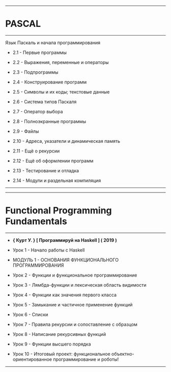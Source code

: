 * * *

**PASCAL**
==========

* * *

Язык Паскаль и начала программирования

* 2.1 - Первые программы

* 2.2 - Выражения, переменные и операторы

* 2.3 - Подпрограммы

* 2.4 - Конструирование программ

* 2.5 - Символы и их коды; текстовые данные

* 2.6 - Система типов Паскаля

* 2.7 - Оператор выбора

* 2.8 - Полноэкранные программы

* 2.9 - Файлы

* 2.10 - Адреса, указатели и динамическая память

* 2.11 - Ещё о рекурсии

* 2.12 - Ещё об оформлении программ

* 2.13 - Тестирование и отладка

* 2.14 - Модули и раздельная компиляция

* * *


* * *

**Functional Programming Fundamentals**
=======================================

* * *

* **{ Курт У. } \[ Программируй на Haskell \] ( 2019 )**

* Урок 1 - Начало работы с Haskell

* МОДУЛЬ 1 - ОСНОВАНИЯ ФУНКЦИОНАЛЬНОГО ПРОГРАММИРОВАНИЯ

* Урок 2 - Функции и функциональное программирование

* Урок 3 - Лямбда-функции и лексическая область видимости

* Урок 4 - Функции как значения первого класса

* Урок 5 - Замыкание и частичное применение функций

* Урок 6 - Списки

* Урок 7 - Правила рекурсии и сопоставление с образцом

* Урок 8 - Написание рекурсивных функций

* Урок 9 - Функции высшего порядка

* Урок 10 - Итоговый проект: функциональное объектно-ориентированное программирование и роботы!

* * *
